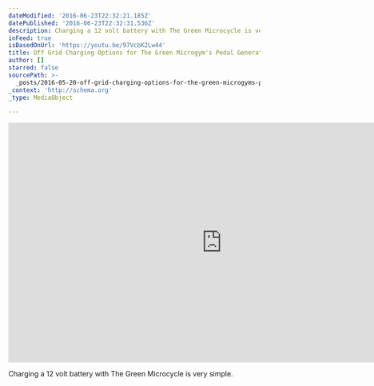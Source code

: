 ```yaml
---
dateModified: '2016-06-23T22:32:21.185Z'
datePublished: '2016-06-23T22:32:31.536Z'
description: Charging a 12 volt battery with The Green Microcycle is very simple.
inFeed: true
isBasedOnUrl: 'https://youtu.be/97VcbK2Lw44'
title: Off Grid Charging Options for The Green Microgym's Pedal Generator
author: []
starred: false
sourcePath: >-
  _posts/2016-05-20-off-grid-charging-options-for-the-green-microgyms-pedal-gen.md
_context: 'http://schema.org'
_type: MediaObject

---
```

<iframe src="https://cdn.embedly.com/widgets/media.html?src=https://www.youtube.com/embed/97VcbK2Lw44?feature=oembed&amp;url=http://www.youtube.com/watch?v=97VcbK2Lw44&amp;image=https://i.ytimg.com/vi/97VcbK2Lw44/hqdefault.jpg&amp;key=b7d04c9b404c499eba89ee7072e1c4f7&amp;type=text/html&amp;schema=youtube" width="854" height="480" scrolling="no" frameborder="0" allowfullscreen="" style=""></iframe>

Charging a 12 volt battery with The Green Microcycle is very simple.